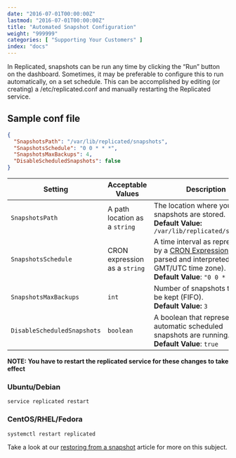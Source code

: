 ```yaml
---
date: "2016-07-01T00:00:00Z"
lastmod: "2016-07-01T00:00:00Z"
title: "Automated Snapshot Configuration"
weight: "999999"
categories: [ "Supporting Your Customers" ]
index: "docs"
---
```


In Replicated, snapshots can be run any time by clicking the “Run” button on the dashboard.
Sometimes, it may be preferable to configure this to run automatically, on a set schedule.
This can be accomplished by editing (or creating) a /etc/replicated.conf and manually restarting
the Replicated service.

## Sample conf file

```json
{
  "SnapshotsPath": "/var/lib/replicated/snapshots",
  "SnapshotsSchedule": "0 0 * * *",
  "SnapshotsMaxBackups": 4,
  "DisableScheduledSnapshots": false
}
```

| Setting | Acceptable Values | Description |
|---------|-------------------|-------------|
| `SnapshotsPath` | A path location as a `string` | The location where your snapshots are stored. <br />**Default Value:** `/var/lib/replicated/snapshots` |
| `SnapshotsSchedule` | CRON expression as a `string` | A time interval as represented by a [CRON Expression](https://en.wikipedia.org/wiki/Cron#CRON_expression). (This is parsed and interpreted in GMT/UTC time zone). <br />**Default Value**: `"0 0 * * *"` |
| `SnapshotsMaxBackups` | `int` | Number of snapshots that will be kept (FIFO). <br />**Default Value:** `3` |
| `DisableScheduledSnapshots` | `boolean` | A boolean that represents if automatic scheduled snapshots are running. <br />**Default Value**: `true` |

**NOTE: You have to restart the replicated service for these changes to take effect**

### Ubuntu/Debian
```shell
service replicated restart
```

### CentOS/RHEL/Fedora
```shell
systemctl restart replicated
```

Take a look at our [restoring from a snapshot](/docs/kb/supporting-your-customers/restoring-from-a-snapshot/) article 
for more on this subject.
